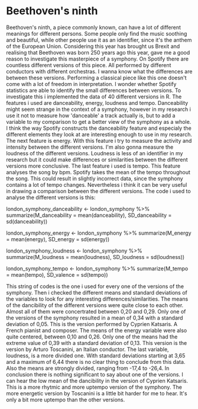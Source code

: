 # Beethoven's ninth

Beethoven's ninth, a piece commonly known, can have a lot of different meanings for different persons. Some people only find the music soothing and beautiful, while other people use it as an identifier, since it's the anthem of the European Union. Considering this year has brought us Brexit and realising that Beethoven was born 250 years ago this year, gave me a good reason to investigate this masterpiece of a symphony.
On Spotify there are countless different versions of this piece. All performed by different conductors with different orchestras. I wanna know what the differences are between these versions. Performing a classical piece like this one doesn't come with a lot of freedom in interpretation. I wonder whether Spotify statistics are able to identify the small differences between versions. 
To investigate this i implemented the data of 40 different versions in R. The features i used are danceability, energy, loudness and tempo. Danceability might seem strange in the context of a symphony, however in my research i use it not to measure how 'danceable' a track actually is, but to add a variable to my comparison to get a better view of the symphony as a whole. I think the way Spotify constructs the danceability feature and especialy the different elements they look at are interesting enough to use in my research. The next feature is energy. With this feature i try to measure the activity and intensity between the different versions. I'm also gonna measure the loudness of the different versions. Loudness is less of an identifier in my research but it could make differences or similarities between the different versions more conclusive. The last feature i used is tempo. This feature analyses the song by bpm. Spotify takes the mean of the tempo throughout the song. This could result in slightly incorrect data, since the symphony contains a lot of tempo changes. Nevertheless i think it can be very useful in drawing a comparison between the different versions. 
The code i used to analyse the different versions is this:

london_symphony_danceability <- london_symphony %>% summarize(M_danceability = mean(danceability), SD_danceability = sd(danceability))

london_symphony_energy <- london_symphony %>% summarize(M_energy = mean(energy), SD_energy = sd(energy))

london_symphony_loudness <- london_symphony %>% summarize(M_loudness = mean(loudness), SD_loudness = sd(loudness))

london_symphony_tempo <- london_symphony %>% summarize(M_tempo = mean(tempo), SD_valence = sd(tempo))


This string of codes is the one i used for every one of the versions of the symphony. Then i checked the different means and standard deviations of the variables to look for any interesting differences/similarities. 
The means of the dancibility of the different versions were quite close to each other. Almost all of them were concertrated between 0,20 and 0,29. Only one of the versions of the symphony resulted in a mean of 0,34 with a standard deviation of 0,05. This is the version performed by Cyprien Katsaris. A French pianist and composer. 
The means of the energy variable were also quite centered, between 0,10 and 0,26. Only one of the means had the extreme value of 0,39 with a standard deviation of 0,13. This version is the version by Arturo Toscanini, an Italian conductor. 
The last variable, loudness, is a more divided one. With standard deviations starting at 3,65 and a maximum of 6,44 there is no clear thing to conclude from this data. Also the means are strongly divided, ranging from -17,4 to -26,4. 
In conclusion there is nothing significant to say about one of the versions. I can hear the low mean of the dancibility in the version of Cyprien Katsaris. This is a more rhytmic and more uptempo version of the symphony. The more energetic version by Toscanini is a little bit harder for me to hear. It's only a bit more uptempo than the other versions. 
